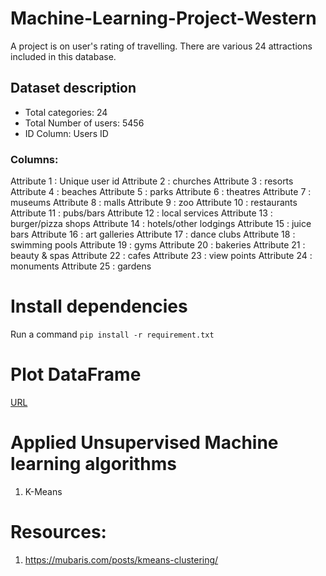 # Machine-Learning-Project-Western

A project is on user's rating of travelling. There are various 24 attractions included in this database.

## Dataset description
- Total categories: 24
- Total Number of users: 5456
- ID Column: Users ID

### Columns:

Attribute 1 : Unique user id 
Attribute 2 : churches 
Attribute 3 : resorts 
Attribute 4 : beaches 
Attribute 5 : parks 
Attribute 6 : theatres 
Attribute 7 : museums 
Attribute 8 : malls 
Attribute 9 : zoo 
Attribute 10 : restaurants 
Attribute 11 : pubs/bars 
Attribute 12 : local services 
Attribute 13 : burger/pizza shops 
Attribute 14 : hotels/other lodgings 
Attribute 15 : juice bars 
Attribute 16 : art galleries 
Attribute 17 : dance clubs 
Attribute 18 : swimming pools 
Attribute 19 : gyms 
Attribute 20 : bakeries 
Attribute 21 : beauty & spas 
Attribute 22 : cafes 
Attribute 23 : view points 
Attribute 24 : monuments 
Attribute 25 : gardens

# Install dependencies
Run a command `pip install -r requirement.txt`

# Plot DataFrame
[URL](https://pandas.pydata.org/pandas-docs/stable/reference/api/pandas.DataFrame.plot.html)

# Applied Unsupervised Machine learning algorithms
1. K-Means


# Resources:

1. https://mubaris.com/posts/kmeans-clustering/